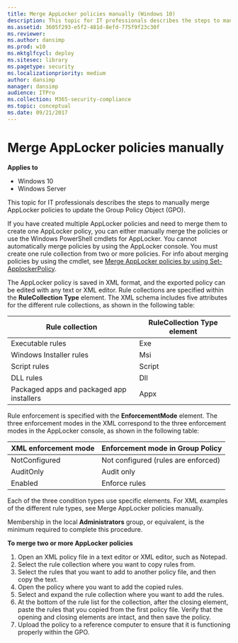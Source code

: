 ```yaml
---
title: Merge AppLocker policies manually (Windows 10)
description: This topic for IT professionals describes the steps to manually merge AppLocker policies to update the Group Policy Object (GPO).
ms.assetid: 3605f293-e5f2-481d-8efd-775f9f23c30f
ms.reviewer: 
ms.author: dansimp
ms.prod: w10
ms.mktglfcycl: deploy
ms.sitesec: library
ms.pagetype: security
ms.localizationpriority: medium
author: dansimp
manager: dansimp
audience: ITPro
ms.collection: M365-security-compliance
ms.topic: conceptual
ms.date: 09/21/2017
---
```


# Merge AppLocker policies manually

**Applies to**
- Windows 10
- Windows Server

This topic for IT professionals describes the steps to manually merge AppLocker policies to update the Group Policy Object (GPO).

If you have created multiple AppLocker policies and need to merge them to create one AppLocker policy, you can either manually merge the policies or use the Windows PowerShell cmdlets for AppLocker. You cannot automatically merge policies by using the AppLocker console. You must create one rule collection from two or more policies. For info about merging policies by using the cmdlet, see [Merge AppLocker policies by using Set-ApplockerPolicy](merge-applocker-policies-by-using-set-applockerpolicy.md).

The AppLocker policy is saved in XML format, and the exported policy can be edited with any text or XML editor. Rule collections are specified within the **RuleCollection Type** element. The XML schema includes five attributes for the different rule collections, as shown in the following table:

| Rule collection | RuleCollection Type element |
| - | - |
| Executable rules| Exe| 
| Windows Installer rules| Msi| 
| Script rules | Script| 
| DLL rules | Dll| 
| Packaged apps and packaged app installers|Appx| 
 
Rule enforcement is specified with the **EnforcementMode** element. The three enforcement modes in the XML correspond to the three enforcement modes in the AppLocker console, as shown in the following table:

| XML enforcement mode |Enforcement mode in Group Policy |
| - | - |
| NotConfigured | Not configured (rules are enforced)| 
| AuditOnly | Audit only| 
| Enabled | Enforce rules| 
 
Each of the three condition types use specific elements. For XML examples of the different rule types, see Merge AppLocker policies manually.

Membership in the local **Administrators** group, or equivalent, is the minimum required to complete this procedure.

**To merge two or more AppLocker policies**

1.  Open an XML policy file in a text editor or XML editor, such as Notepad.
2.  Select the rule collection where you want to copy rules from.
3.  Select the rules that you want to add to another policy file, and then copy the text.
4.  Open the policy where you want to add the copied rules.
5.  Select and expand the rule collection where you want to add the rules.
6.  At the bottom of the rule list for the collection, after the closing element, paste the rules that you copied from the first policy file. Verify that the opening and closing elements are intact, and then save the policy.
7.  Upload the policy to a reference computer to ensure that it is functioning properly within the GPO.
